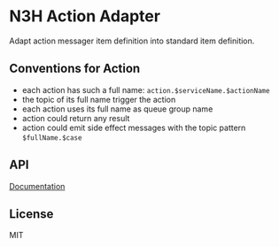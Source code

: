 # N3H Action Adapter

Adapt action messager item definition into standard item definition.

## Conventions for Action

- each action has such a full name: `action.$serviceName.$actionName`
- the topic of its full name trigger the action
- each action uses its full name as queue group name
- action could return any result
- action could emit side effect messages with the topic pattern `$fullName.$case`

## API

[Documentation](./api.md)

## License

MIT